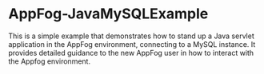 # AppFog-JavaMySQLExample

This is a simple example that demonstrates how to stand up a Java servlet application in the AppFog environment, connecting to a MySQL instance.  It provides detailed guidance to the new AppFog user in how to interact with the Appfog environment.  
